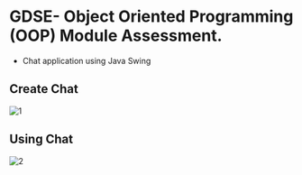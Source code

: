 # GDSE- Object Oriented Programming (OOP) Module Assessment.
* Chat application using Java Swing

## Create Chat


![1](https://github.com/malintha-induwara/chat-application/assets/60071404/a03e2983-87ee-4415-aa76-44bf1c44e334)

## Using Chat

![2](https://github.com/malintha-induwara/chat-application/assets/60071404/e8d52f4d-0a09-4509-8968-3fba23d5b925)
